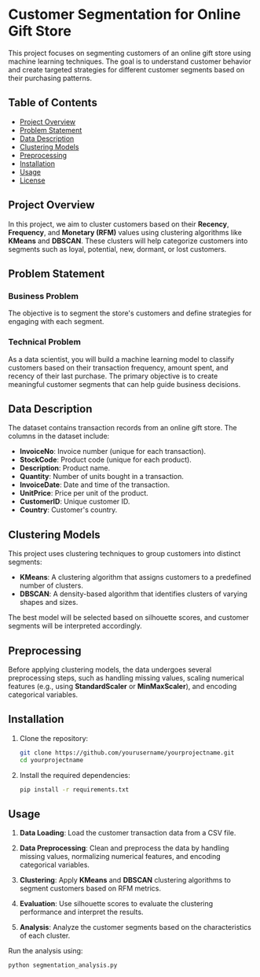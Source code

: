 # Customer Segmentation for Online Gift Store

This project focuses on segmenting customers of an online gift store using machine learning techniques. The goal is to understand customer behavior and create targeted strategies for different customer segments based on their purchasing patterns.

## Table of Contents
- [Project Overview](#project-overview)
- [Problem Statement](#problem-statement)
- [Data Description](#data-description)
- [Clustering Models](#clustering-models)
- [Preprocessing](#preprocessing)
- [Installation](#installation)
- [Usage](#usage)
- [License](#license)

## Project Overview

In this project, we aim to cluster customers based on their **Recency**, **Frequency**, and **Monetary (RFM)** values using clustering algorithms like **KMeans** and **DBSCAN**. These clusters will help categorize customers into segments such as loyal, potential, new, dormant, or lost customers.

## Problem Statement

### Business Problem
The objective is to segment the store's customers and define strategies for engaging with each segment.

### Technical Problem
As a data scientist, you will build a machine learning model to classify customers based on their transaction frequency, amount spent, and recency of their last purchase. The primary objective is to create meaningful customer segments that can help guide business decisions.

## Data Description

The dataset contains transaction records from an online gift store. The columns in the dataset include:

- **InvoiceNo**: Invoice number (unique for each transaction).
- **StockCode**: Product code (unique for each product).
- **Description**: Product name.
- **Quantity**: Number of units bought in a transaction.
- **InvoiceDate**: Date and time of the transaction.
- **UnitPrice**: Price per unit of the product.
- **CustomerID**: Unique customer ID.
- **Country**: Customer's country.

## Clustering Models

This project uses clustering techniques to group customers into distinct segments:

- **KMeans**: A clustering algorithm that assigns customers to a predefined number of clusters.
- **DBSCAN**: A density-based algorithm that identifies clusters of varying shapes and sizes.

The best model will be selected based on silhouette scores, and customer segments will be interpreted accordingly.

## Preprocessing

Before applying clustering models, the data undergoes several preprocessing steps, such as handling missing values, scaling numerical features (e.g., using **StandardScaler** or **MinMaxScaler**), and encoding categorical variables.

## Installation

1. Clone the repository:
    ```bash
    git clone https://github.com/yourusername/yourprojectname.git
    cd yourprojectname
    ```

2. Install the required dependencies:
    ```bash
    pip install -r requirements.txt
    ```

## Usage

1. **Data Loading**: Load the customer transaction data from a CSV file.
   
2. **Data Preprocessing**: Clean and preprocess the data by handling missing values, normalizing numerical features, and encoding categorical variables.

3. **Clustering**: Apply **KMeans** and **DBSCAN** clustering algorithms to segment customers based on RFM metrics.

4. **Evaluation**: Use silhouette scores to evaluate the clustering performance and interpret the results.

5. **Analysis**: Analyze the customer segments based on the characteristics of each cluster.

Run the analysis using:

```bash
python segmentation_analysis.py

